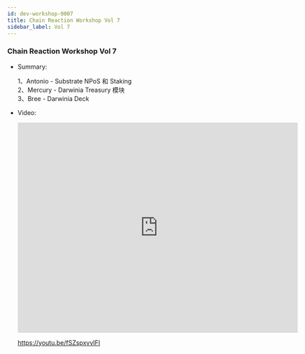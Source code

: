 ```yaml
---
id: dev-workshop-0007
title: Chain Reaction Workshop Vol 7
sidebar_label: Vol 7
---
```


### Chain Reaction Workshop Vol 7

- Summary:

  1、Antonio - Substrate NPoS 和 Staking  
  2、Mercury - Darwinia Treasury 模块  
  3、Bree - Darwinia Deck

- Video:

  <iframe width="640" height="480" src="https://www.youtube.com/embed/fSZspxvvIFI" frameborder="0" allow="accelerometer; autoplay; encrypted-media; gyroscope; picture-in-picture" allowfullscreen></iframe>

  https://youtu.be/fSZspxvvIFI

